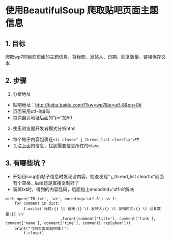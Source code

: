 # 使用BeautifulSoup 爬取贴吧页面主题信息

## 1. 目标

爬取wp7吧目前页面的主题信息，将标题、发帖人、日期、回复数量、链接保存文本

## 2. 步骤

1. 分析地址

* 贴吧地址：http://tieba.baidu.com/f?kw=wp7&ie=utf-8&pn=0#
* 页面采用utf-8编码
* 每次翻页地址后面的“pn”加50

2. 使用浏览器开发者模式分析html

* 每个帖子内容包裹在```<li class=" j_thread_list clearfix">```中
* 关注上面的信息，找到需要信息所在的class

## 3. 有哪些坑？

* 开始用soup扒帖子信息时发现没内容，检查发现" j_thread_list clearfix"前面有个空格...后续还是直接复制好了
* 装填txt时，得到的内容乱码，后面加上encodind='utf-8'解决	
```
with open('TB.txt', 'a+', encoding='utf-8') as f:
	for comment in dict:
		f.write('标题:{} \t 链接:{} \t 发帖人:{} \t 发帖时间:{} \t 回复数量:{} \n'
	                    .format(comment['title'], comment['link'], comment['name'], comment['time'], comment['replyNum']))
	print("当前页面爬取完成！")
        f.close()
```

